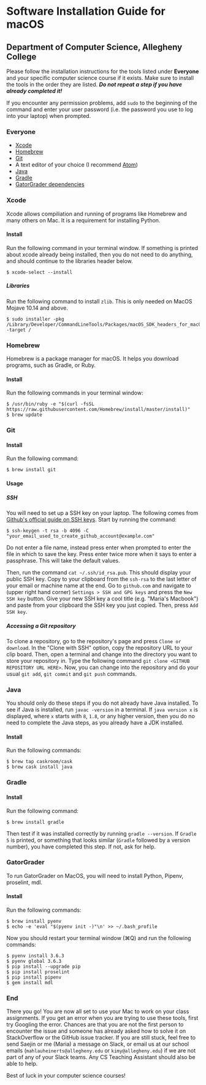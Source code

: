 # Software Installation Guide for macOS

## Department of Computer Science, Allegheny College

Please follow the installation instructions for the tools listed under **Everyone** and your specific computer science course if it exists. Make sure to install the tools in the order they are listed. ***Do not repeat a step if you have already completed it!***

If you encounter any permission problems, add `sudo` to the beginning of the command and enter your user password (i.e. the password you use to log into your laptop) when prompted.

### Everyone

- [Xcode](#xcode)
- [Homebrew](#homebrew)
- [Git](#git)
- A text editor of your choice (I recommend [Atom](https://atom.io/))
- [Java](#java)
- [Gradle](#gradle)
- [GatorGrader dependencies](#gatorgrader)

### Xcode

Xcode allows compiliation and running of programs like Homebrew and many others on Mac. It is a
requirement for installing Python.

#### Install

Run the following command in your terminal window. If something is printed about xcode already
being installed, then you do not need to do anything, and should continue to the libraries
header below.

```
$ xcode-select --install
```

##### Libraries

Run the following command to install `zlib`. This is only needed on MacOS Mojave 10.14 and above.

```
$ sudo installer -pkg /Library/Developer/CommandLineTools/Packages/macOS_SDK_headers_for_macOS_10.14.pkg -target /
```

### Homebrew

Homebrew is a package manager for macOS. It helps you download programs, such as Gradle, or Ruby.

#### Install

Run the following commands in your terminal window:

```
$ /usr/bin/ruby -e "$(curl -fsSL https://raw.githubusercontent.com/Homebrew/install/master/install)"
$ brew update
```

### Git

#### Install

Run the following command:

```
$ brew install git
```

#### Usage

##### SSH

You will need to set up a SSH key on your laptop. The following comes from [Github's official guide on SSH keys](https://help.github.com/articles/generating-a-new-ssh-key-and-adding-it-to-the-ssh-agent/). Start by running the command:

```
$ ssh-keygen -t rsa -b 4096 -C "your_email_used_to_create_github_account@example.com"
```

Do not enter a file name, instead press enter when prompted to enter the file in which to save the key. Press enter twice more when it says to enter a passphrase. This will take the default values.

Then, run the command `cat ~/.ssh/id_rsa.pub`. This should display your public SSH key. Copy to your clipboard from the `ssh-rsa` to the last letter of your email or machine name at the end. Go to `github.com` and navigate to (upper right hand corner) `Settings > SSH and GPG keys` and press the `New SSH key` button. Give your new SSH key a cool title (e.g. "Maria's Macbook") and paste from your clipboard the SSH key you just copied. Then, press `Add SSH key`.

##### Accessing a Git repository

To clone a repository, go to the repository's page and press `Clone or download`. In the "Clone with SSH" option, copy the repository URL to your clip board. Then, open a terminal and change into the directory you want to store your repository in. Type the following command `git clone <GITHUB REPOSITORY URL HERE>`. Now, you can change into the repository and do your usual `git add`, `git commit` and `git push` commands.

### Java

You should only do these steps if you do not already have Java installed. To see if Java is installed, run `javac -version` in a terminal. If `java version x` is displayed, where `x` starts with `8`, `1.8`, or any higher version, then you do no need to complete the Java steps, as you already have a JDK installed.

#### Install

Run the following commands:

```
$ brew tap caskroom/cask
$ brew cask install java
```

### Gradle

#### Install

Run the following command:

```
$ brew install gradle
```

Then test if it was installed correctly by running `gradle --version`. If `Gradle 5` is printed, or something that looks similar (`Gradle` followed by a version number), you have completed this step. If not, ask for help.

### GatorGrader

To run GatorGrader on MacOS, you will need to install Python, Pipenv, proselint, mdl.

#### Install

Run the following commands:

```
$ brew install pyenv
$ echo -e 'eval "$(pyenv init -)"\n' >> ~/.bash_profile
```

Now you should restart your terminal window (&#8984;Q) and run the following commands:

```
$ pyenv install 3.6.3
$ pyenv global 3.6.3
$ pip install --upgrade pip
$ pip install proselint
$ pip install pipenv
$ gem install mdl
```

### End

There you go! You are now all set to use your Mac to work on your class assignments. If you get an error when you are trying to use these tools, first try Googling the error. Chances are that you are not the first person to encounter the issue and someone has already asked how to solve it on StackOverflow or the GitHub issue tracker. If you are still stuck, feel free to send Saejin or me (Maria) a message on Slack, or email us at our school emails (`mahlauheinerts@allegheny.edu` or `kimy@allegheny.edu`) if we are not part of any of your Slack teams. Any CS Teaching Assistant should also be able to help.

Best of luck in your computer science courses!
